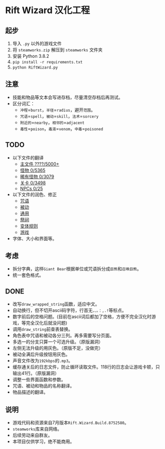 # Rift Wizard 汉化工程

## 起步

1. 导入 `.py` 以外的游戏文件
2. 将 `steamworks.zip` 解压到 `steamworks` 文件夹
3. 安装 Python 3.8.2
4. `pip install -r requirements.txt`
5. `python RiftWizard.py`

## 注意

* 技能和物品等文本会写进存档，尽量清空存档后再测试。
* 区分词汇：
  * `冲程`=`burst`，`半径`=`radius`，避开`范围`。
  * `咒语`=`spell`，`被动`=`skill`，`法术`=`sorcery`
  * `附近的`=`nearby`，`相邻的`=`adjacent`
  * `毒性`=`poison`，`毒液`=`venom`，`中毒`=`poisoned`

## TODO

* 以下文件的翻译
  * [主文件 ????/5000+](RiftWizard.py)
  * [怪物 0/5365](Monsters.py)
  * [稀有怪物 0/3079](RareMonsters.py)
  * [关卡 0/3498](Level.py)
  * [NPCs 0/25](NPCs.py)
* 以下文件的润色、修正
  * [咒语](Spells.py)
  * [被动](Upgrades.py)
  * [通用](CommonContent.py)
  * [祭祠](Shrines.py)
  * [变体规则](Mutators.py)
  * [游戏](Game.py)
* 字体、大小和界面等。

## 考虑

* 拆分字典，这样`Giant Bear`根据单位或咒语拆分成`巨熊`和`召唤巨熊`。
* 统一套色格式。

## DONE

* 改写`draw_wrapped_string`函数，适应中文。
* 自动换行，但不切开ascii码字符，行首无`，、。：,.!`等标点。
* 数字前后的空格问题。(目前在ascii词后都加了空格，方便不完全汉化时游戏，等完全汉化后就没问题)
* 调用`draw_string`前查表替换。
* 角色表中咒语和被动各分三列。再多需要写分页面。
* 多选一的分支只算一个可选升级。（原版漏洞）
* 左侧无法升级的用灰色。（原版不足，没做完）
* 被动全满后升级按钮用灰色。
* 声音文件改为`192kbps`的`.mp3`。
* 缓存通关后的日志文件，防止循环读取文件。118行的日志会让游戏卡顿，只输出41行。（原版漏洞）
* 调整一些界面函数和参数。
* 咒语、被动和物品的名称翻译。
* 物品描述的翻译。

## 说明

* 游戏代码和资源来自7月版本`Rift.Wizard.Build.8752580`。
* `steamworks`库来自网络。
* 后续劳动来自群友。
* 本项目仅供学习，绝不能商用。
